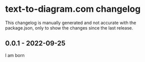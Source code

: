 # text-to-diagram.com changelog

This changelog is manually generated and not accurate with the package.json, only to show the changes since the last release.

## 0.0.1 - 2022-09-25

I am born
